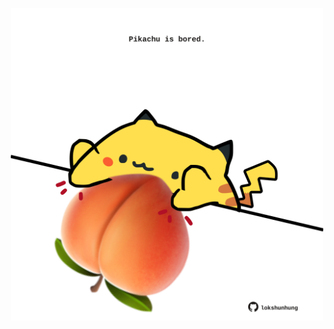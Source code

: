 <!-- built at 09/06/2021, 21:01:37 UTC -->
<p align="center">
  <img width="500" height="500" src="./ReadmeImage.svg">
</p>
